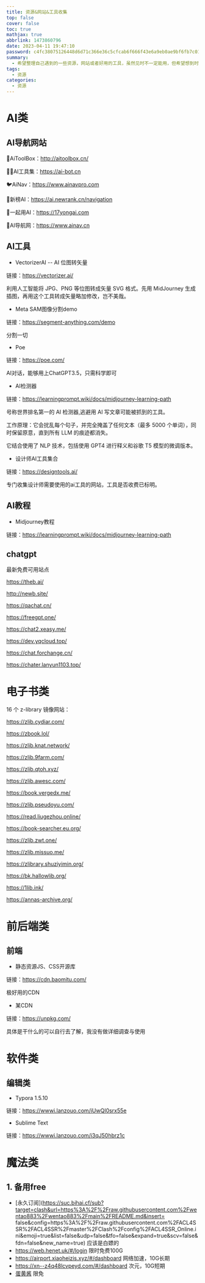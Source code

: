```yaml
---
title: 资源&网站&工具收集
top: false
cover: false
toc: true
mathjax: true
abbrlink: 1473860796
date: 2023-04-11 19:47:10
password: c4fc38075126448d6d71c366e36c5cfcab6f666f43e6a9eb0ae9bf6fb7c01054
summary:
  - 希望整理自己遇到的一些资源，网站或者好用的工具，虽然见时不一定能用，但希望想到时能够找到。
tags:
  - 资源
categories:
  - 资源
---
```


# AI类

## AI导航网站

🐧AiToolBox：http://aitoolbox.cn/

🐻‍❄️AI工具集：https://ai-bot.cn

🐦AiNav：https://www.ainavpro.com

🦊新榜AI：https://ai.newrank.cn/navigation

🐤一起用AI：https://17yongai.com

🐻AI导航网：https://www.ainav.cn

## AI工具

- VectorizerAI -- AI 位图转矢量

链接：https://vectorizer.ai/

利用人工智能将 JPG、PNG 等位图转成矢量 SVG 格式。先用 MidJourney 生成插图，再用这个工具转成矢量略加修改，岂不美哉。

- Meta SAM图像分割demo

链接：https://segment-anything.com/demo

分割一切

- Poe

链接：https://poe.com/

AI对话，能够用上ChatGPT3.5，只需科学即可

- AI检测器

链接：https://learningprompt.wiki/docs/midjourney-learning-path

号称世界排名第一的 AI 检测器,逃避用 AI 写文章可能被抓到的工具。

工作原理：它会扰乱每个句子，并完全掩盖了任何文本（最多 5000 个单词），同时保留原意，直到所有 LLM 的痕迹都消失。

它结合使用了 NLP 技术，包括使用 GPT4 进行释义和谷歌 T5 模型的微调版本。

- 设计师AI工具集合

链接：https://designtools.ai/

专门收集设计师需要使用的ai工具的网站，工具是否收费已标明。

## AI教程

- Midjourney教程

链接：https://learningprompt.wiki/docs/midjourney-learning-path



## chatgpt

最新免费可用站点

https://theb.ai/

http://newb.site/

https://qachat.cn/

https://freegpt.one/

https://chat2.xeasy.me/

https://dev.yqcloud.top/

https://chat.forchange.cn/

https://chater.lanyun1103.top/

# 电子书类

16 个 z-library 镜像网站：

https://zlib.cydiar.com/

https://zbook.lol/

https://zlib.knat.network/

https://zlib.9farm.com/

https://zlib.qtoh.xyz/

https://zlib.awesc.com/

https://book.vergedx.me/

https://zlib.pseudoyu.com/

https://read.liugezhou.online/

https://book-searcher.eu.org/

https://zlib.zwt.one/

https://zlib.missuo.me/

https://zlibrary.shuziyimin.org/

https://bk.hallowlib.org/

https://1lib.ink/

https://annas-archive.org/  





# 前后端类

## 前端

- 静态资源JS、CSS开源库

链接：https://cdn.baomitu.com/

极好用的CDN

- 某CDN

链接：https://unpkg.com/

具体是干什么的可以自行去了解，我没有做详细调查与使用

# 软件类

## 编辑类

- Typora 1.5.10

链接：https://wwwi.lanzouo.com/iUwQI0srx55e

- Sublime Text

链接：https://wwwi.lanzouo.com/i3qJ50hbrz1c

# 魔法类

## 1. 备用free

- [永久订阅](https://suc.bihai.cf/sub?target=clash&url=https%3A%2F%2Fraw.githubusercontent.com%2Fwentao883%2Fwentao883%2Fmain%2FREADME.md&insert= false&config=https%3A%2F%2Fraw.githubusercontent.com%2FACL4SSR%2FACL4SSR%2Fmaster%2FClash%2Fconfig%2FACL4SSR_Online.ini&emoji=true&list=false&udp=false&tfo=false&expand=true&scv=false&fdn=false&new_name=true) 应该是白嫖的
- https://web.henet.uk/#/login 限时免费100G
- https://airport.xiaoheizis.xyz/#/dashboard 网络加速，10G长期
- https://xn--z4q48lcvpeyd.com/#/dashboard 次元，10G短期
- [蛋黄酱](https://sub.danhu.ml/clash?token=FProxies230315MCX) 限免

